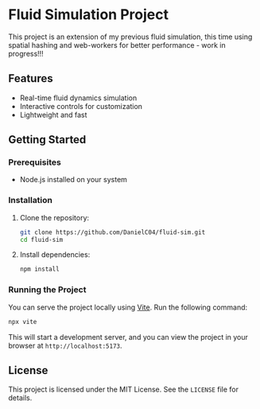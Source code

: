# Fluid Simulation Project

This project is an extension of my previous fluid simulation, this time using spatial hashing and web-workers for better performance - work in progress!!!

## Features
- Real-time fluid dynamics simulation
- Interactive controls for customization
- Lightweight and fast

## Getting Started

### Prerequisites
- Node.js installed on your system

### Installation
1. Clone the repository:
    ```bash
    git clone https://github.com/DanielC04/fluid-sim.git
    cd fluid-sim
    ```
2. Install dependencies:
    ```bash
    npm install
    ```

### Running the Project
You can serve the project locally using [Vite](https://vitejs.dev/). Run the following command:
```bash
npx vite
```

This will start a development server, and you can view the project in your browser at `http://localhost:5173`.

## License
This project is licensed under the MIT License. See the `LICENSE` file for details.